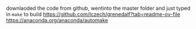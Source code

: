 downlaoded the code from github, wentinto the master folder and just typed in `make` to build
https://github.com/lczech/grenedalf?tab=readme-ov-file
https://anaconda.org/anaconda/automake
